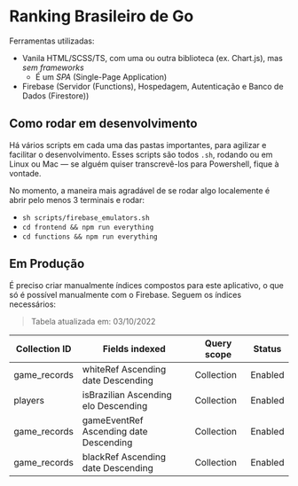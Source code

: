 # Ranking Brasileiro de Go

Ferramentas utilizadas:

- Vanila HTML/SCSS/TS, com uma ou outra biblioteca (ex. Chart.js), mas _sem frameworks_
  - É um _SPA_ (Single-Page Application)
- Firebase (Servidor (Functions), Hospedagem, Autenticação e Banco de Dados (Firestore))

## Como rodar em desenvolvimento

Há vários scripts em cada uma das pastas importantes, para agilizar e facilitar o desenvolvimento. Esses scripts são todos `.sh`, rodando ou em Linux ou Mac &mdash; se alguém quiser transcrevê-los para Powershell, fique à vontade.

No momento, a maneira mais agradável de se rodar algo localemente é abrir pelo menos 3 terminais e rodar:

- `sh scripts/firebase_emulators.sh`
- `cd frontend && npm run everything`
- `cd functions && npm run everything`

## Em Produção

É preciso criar manualmente índices compostos para este aplicativo, o que só é possível manualmente com o Firebase. Seguem os índices necessários:

> Tabela atualizada em: 03/10/2022

| Collection ID | Fields indexed                         | Query scope | Status  |
| ------------- | -------------------------------------- | ----------- | ------- |
| game_records  | whiteRef Ascending date Descending     | Collection  | Enabled |
| players       | isBrazilian Ascending elo Descending   | Collection  | Enabled |
| game_records  | gameEventRef Ascending date Descending | Collection  | Enabled |
| game_records  | blackRef Ascending date Descending     | Collection  | Enabled |
